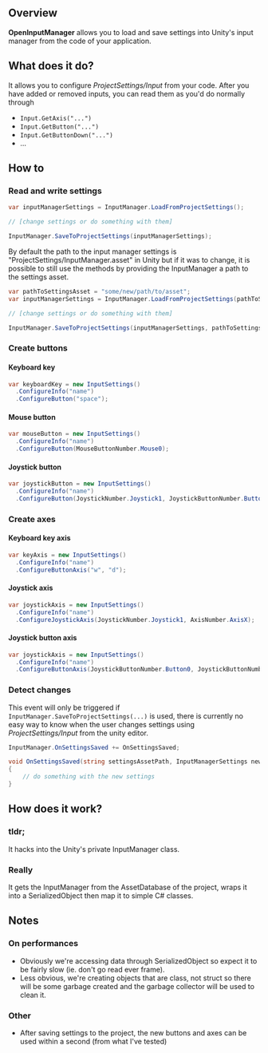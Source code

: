## Overview
__OpenInputManager__ allows you to load and save settings into Unity's input manager from the code of your application.

## What does it do?
It allows you to configure _ProjectSettings/Input_ from your code.
After you have added or removed inputs, you can read them as you'd do normally through
* <code>Input.GetAxis("...")</code>
* <code>Input.GetButton("...")</code>
* <code>Input.GetButtonDown("...")</code>
* ...

## How to
### Read and write settings
```c#
var inputManagerSettings = InputManager.LoadFromProjectSettings();

// [change settings or do something with them]

InputManager.SaveToProjectSettings(inputManagerSettings);
```
By default the path to the input manager settings is "ProjectSettings/InputManager.asset" in Unity but if it was to change, it is possible to still use the methods by providing the InputManager a path to the settings asset.
```c#
var pathToSettingsAsset = "some/new/path/to/asset";
var inputManagerSettings = InputManager.LoadFromProjectSettings(pathToSettingsAsset);

// [change settings or do something with them]

InputManager.SaveToProjectSettings(inputManagerSettings, pathToSettingsAsset);
```
### Create buttons
#### Keyboard key
```c#
var keyboardKey = new InputSettings()
  .ConfigureInfo("name")
  .ConfigureButton("space");
```
#### Mouse button
```c#
var mouseButton = new InputSettings()
  .ConfigureInfo("name")
  .ConfigureButton(MouseButtonNumber.Mouse0);
```
#### Joystick button
```c#
var joystickButton = new InputSettings()
  .ConfigureInfo("name")
  .ConfigureButton(JoystickNumber.Joystick1, JoystickButtonNumber.Button0);
```
### Create axes
#### Keyboard key axis
```c#
var keyAxis = new InputSettings()
  .ConfigureInfo("name")
  .ConfigureButtonAxis("w", "d");
```
#### Joystick axis
```c#
var joystickAxis = new InputSettings()
  .ConfigureInfo("name")
  .ConfigureJoystickAxis(JoystickNumber.Joystick1, AxisNumber.AxisX);
```
#### Joystick button axis
```c#
var joystickAxis = new InputSettings()
  .ConfigureInfo("name")
  .ConfigureButtonAxis(JoystickButtonNumber.Button0, JoystickButtonNumber.Button1);
```
### Detect changes
This event will only be triggered if <code>InputManager.SaveToProjectSettings(...)</code> is used, there is currently no easy way to know when the user changes settings using _ProjectSettings/Input_ from the unity editor.
```c#
InputManager.OnSettingsSaved += OnSettingsSaved;

void OnSettingsSaved(string settingsAssetPath, InputManagerSettings newSettings)
{
	// do something with the new settings
}
```

## How does it work?
### tldr;
It hacks into the Unity's private InputManager class.
### Really
It gets the InputManager from the AssetDatabase of the project, wraps it into a <c>SerializedObject</c> then map it to simple C# classes.

## Notes
### On performances
* Obviously we're accessing data through <c>SerializedObject</c> so expect it to be fairly slow (ie. don't go read ever frame).
* Less obvious, we're creating objects that are <c>class</c>, not <c>struct</c> so there will be some garbage created and the garbage collector will be used to clean it. 
### Other
* After saving settings to the project, the new buttons and axes can be used within a second (from what I've tested)
